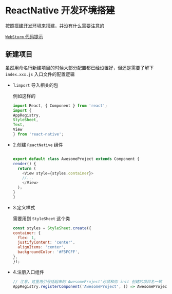 # ReactNative 开发环境搭建

按照[搭建开发环境](http://reactnative.cn/docs/0.45/getting-started.html#content)来搭建，并没有什么需要注意的

[`WebStorm` 代码提示](https://github.com/virtoolswebplayer/ReactNative-LiveTemplate)

## 新建项目

虽然用命名行新建项目的时候大部分配置都已经设置好，但还是需要了解下 `index.xxx.js` 入口文件的配置逻辑

- 1.`import` 导入相关的包

  例如这样的

  ```javascript
  import React, { Component } from 'react';
  import {
  AppRegistry,
  StyleSheet,
  Text,
  View
  } from 'react-native';
  ```

- 2.创建 `ReactNative` 组件

  ```javascript

  export default class AwesomeProject extends Component {
  render() {
    return (
      <View style={styles.container}>
      //...
      </View>
    );
  }
  }
  ```

- 3.定义样式

  需要用到 `StyleSheet` 这个类

  ```javascript
  const styles = StyleSheet.create({
  container: {
    flex: 1,
    justifyContent: 'center',
    alignItems: 'center',
    backgroundColor: '#F5FCFF',
  },
  });
  ```

- 4.注册入口组件

  ```javascript
  // 注意，这里用引号括起来的'AwesomeProject'必须和你 init 创建的项目名一致
  AppRegistry.registerComponent('AwesomeProject', () => AwesomeProject);
  ```
